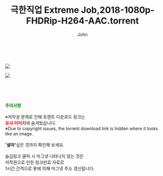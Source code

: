 ﻿---
layout: post
title:  "극한직업 Extreme Job,2018-1080p-FHDRip-H264-AAC.torrent"
author: John
categories: [ 영화 ]
tags: [  ]
image: https://torrentrj52.com/uploadfile/full/f39d70afcdf41a5432368247f117b46a223177d3.jpg"/></p><p><img src="https://torrentrj52.com/uploadfile/full/c6122d0cfff20584f4951db671abccd96f01c91f.jpg 
description: "극한직업 Extreme Job,2018-1080p-FHDRip-H264-AAC torrent 정보 공유"
toc: true
toc_sticky: true
---

<br>
<p><img src="https://torrentrj52.com/uploadfile/full/f39d70afcdf41a5432368247f117b46a223177d3.jpg"/></p><p><img src="https://torrentrj52.com/uploadfile/full/c6122d0cfff20584f4951db671abccd96f01c91f.jpg"/></p>
    
<br><br><br>
<p data-ke-size="size16"><b><span style="color: green;">주의사항</span></b><br /><br />※저작권 문제로 인해 토렌트 다운로드 링크는<br /><b><span style="color: red;">유사 이미지</span></b>에 숨겨뒀습니다.<br />※Due to copyright issues, the torrent download link is hidden where it looks like an image.<br /><br /><b>'설마'</b>싶은 것까지 확인해 보세요.<br /><br />숨김링크 클릭 시 마그넷 나타나지 않는 것은<br />저작권으로 인한 링크만료 자료로<br />1시간 간격으로 봇에 의해 마그넷 주소 갱신됩니다.</p>
